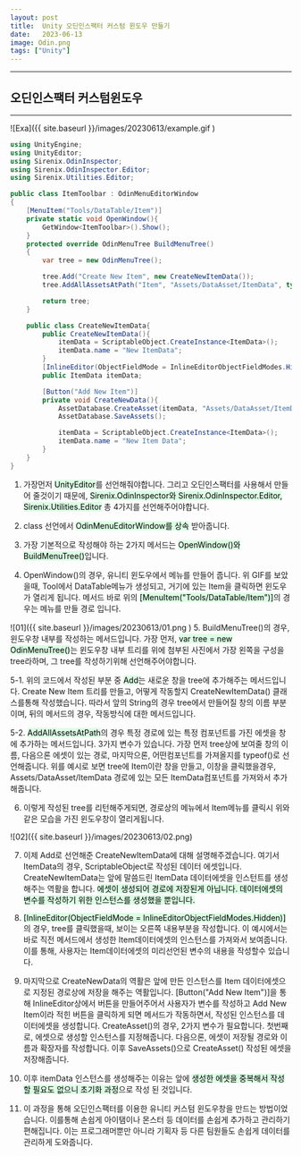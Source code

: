 ```yaml
---
layout: post
title:  Unity 오딘인스팩터 커스텀 윈도우 만들기
date:   2023-06-13
image: Odin.png
tags: ["Unity"]
---
```


---
## 오딘인스팩터 커스텀윈도우
---



![Exa]({{ site.baseurl }}/images/20230613/example.gif )

```c#
using UnityEngine;
using UnityEditor;
using Sirenix.OdinInspector;
using Sirenix.OdinInspector.Editor;
using Sirenix.Utilities.Editor;

public class ItemToolbar : OdinMenuEditorWindow
{
    [MenuItem("Tools/DataTable/Item")]
    private static void OpenWindow(){
        GetWindow<ItemToolbar>().Show();
    }
    protected override OdinMenuTree BuildMenuTree()
    {
        var tree = new OdinMenuTree();

        tree.Add("Create New Item", new CreateNewItemData());
        tree.AddAllAssetsAtPath("Item", "Assets/DataAsset/ItemData", typeof(ItemData));

        return tree;
    }

    public class CreateNewItemData{
        public CreateNewItemData(){
            itemData = ScriptableObject.CreateInstance<ItemData>(); 
            itemData.name = "New ItemData";
        }
        [InlineEditor(ObjectFieldMode = InlineEditorObjectFieldModes.Hidden)]
        public ItemData itemData;

        [Button("Add New Item")]
        private void CreateNewData(){
            AssetDatabase.CreateAsset(itemData, "Assets/DataAsset/ItemData/" + itemData.name + ".asset");
            AssetDatabase.SaveAssets();

            itemData = ScriptableObject.CreateInstance<ItemData>(); 
            itemData.name = "New Item Data";
        }
    }
}
```

1. 가장먼저 <mark style='background-color: #dcffe4'>UnityEditor</mark>를 선언해줘야합니다. 그리고 오딘인스팩터를 사용해서 만들어 줄것이기 때문에, <mark style='background-color: #dcffe4'>Sirenix.OdinInspector와 Sirenix.OdinInspector.Editor, Sirenix.Utilities.Editor</mark> 총 4가지를 선언해주어야합니다.

2. class 선언에서 <mark style='background-color: #dcffe4'>OdinMenuEditorWindow를 상속</mark> 받아줍니다.

3. 가장 기본적으로 작성해야 하는 2가지 메서드는 <mark style='background-color: #dcffe4'>OpenWindow()와 BuildMenuTree()</mark>입니다.

4. OpenWindow()의 경우, 유니티 윈도우에서 메뉴를 만들어 줍니다. 위 GIF를 보았을때, Tool에서 DataTable메뉴가 생성되고, 거기에 있는 Item을 클릭하면 윈도우가 열리게 됩니다. 메서드 바로 위의 <mark style='background-color: #dcffe4'>[MenuItem("Tools/DataTable/Item")]</mark>의 경우는 메뉴를 만들 경로 입니다.

![01]({{ site.baseurl }}/images/20230613/01.png )
5. BuildMenuTree()의 경우, 윈도우창 내부를 작성하는 메서드입니다. 가장 먼저, <mark style='background-color: #dcffe4'>var tree = new OdinMenuTree()</mark>는 윈도우창 내부 트리를 위에 첨부된 사진에서 가장 왼쪽을 구성을 tree라하며, 그 tree를 작성하기위해 선언해주어야합니다. 

5-1. 위의 코드에서 작성된 부분 중 <mark style='background-color: #dcffe4'>Add</mark>는 새로운 창을 tree에 추가해주는 메서드입니다. Create New Item 트리를 만들고, 어떻게 작동할지 CreateNewItemData() 클래스를통해 작성했습니다. 따라서 앞의 String의 경우 tree에서 만들어질 창의 이름 부분이며, 뒤의 메서드의 경우, 작동방식에 대한 메서드입니다.

5-2. <mark style='background-color: #dcffe4'>AddAllAssetsAtPath</mark>의 경우 특정 경로에 있는 특정 컴포넌트를 가진 에셋을 창에 추가하는 메서드입니다. 3가지 변수가 있습니다. 가장 먼저 tree상에 보여줄 창의 이름, 다음으론 에셋이 있는 경로, 마지막으론, 어떤컴포넌트를 가져올지를 typeof()로 선언해줍니다. 위를 예시로 보면 tree에 Item이란 창을 만들고, 이창을 클릭했을경우, Assets/DataAsset/ItemData 경로에 있는 모든 ItemData컴포넌트를 가져와서 추가해줍니다.
 
6. 이렇게 작성된 tree를 리턴해주게되면, 경로상의 메뉴에서 Item메뉴를 클릭시 위와같은 모습을 가진 윈도우창이 열리게됩니다.

![02]({{ site.baseurl }}/images/20230613/02.png)

7. 이제 Add로 선언해준 CreateNewItemData에 대해 설명해주겠습니다. 여기서 ItemData의 경우, ScriptableObject로 작성된 데이터 에셋입니다. CreateNewItemData는 앞에 말씀드린 ItemData 데이터에셋을 인스턴트를 생성해주는 역활을 합니다. <mark style='background-color: #dcffe4'>에셋이 생성되어 경로에 저장된게 아닙니다. 데이터에셋의 변수를 작성하기 위한 인스턴스를 생성했을 뿐입니다.</mark>

8. <mark style='background-color: #dcffe4'>[InlineEditor(ObjectFieldMode = InlineEditorObjectFieldModes.Hidden)]</mark>의 경우, tree를 클릭했을때, 보이는 오른쪽 내용부분을 작성합니다. 이 예시에서는 바로 직전 메서드에서 생성한 Item데이터에셋의 인스턴스를 가져와서 보여줍니다. 이를 통해, 사용자는 Item데이터에셋의 미리선언된 변수의 내용을 작성할수 있습니다.

9. 마지막으로 CreateNewData의 역활은 앞에 만든 인스턴스를 Item 데이터에셋으로 지정된 경로상에 저장을 해주는 역활입니다. [Button("Add New Item")]을 통해 InlineEditor상에서 버튼을 만들어주어서 사용자가 변수를 작성하고 Add New Item이라 적힌 버튼을 클릭하게 되면 메서드가 작동하면서, 작성된 인스턴스를 데이터에셋을 생성합니다. CreateAsset()의 경우, 2가지 변수가 필요합니다. 첫번째로, 에셋으로 생성할 인스턴스를 지정해줍니다. 다음으론, 에셋이 저장될 경로와 이름과 확장자를 작성합니다. 이후 SaveAssets()으로 CreateAsset() 작성된 에셋을 저장해줍니다.

10. 이후 itemData 인스턴스를 생성해주는 이유는 앞에 <mark style='background-color: #dcffe4'>생성한 에셋을 중복해서 작성할 필요도 없으니 초기화 과정</mark>으로 작성 된 것입니다.

11. 이 과정을 통해 오딘인스팩터를 이용한 유니티 커스텀 윈도우창을 만드는 방법이었습니다. 이를통해 손쉽게 아이탬이나 몬스터 등 데이터를 손쉽게 추가하고 관리하기 편해집니다. 이는 프로그래머뿐만 아니라 기획자 등 다른 팀원들도 손쉽게 데이터를 관리하게 도와줍니다.
